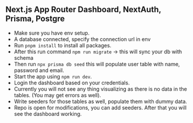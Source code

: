 ## Next.js App Router Dashboard, NextAuth, Prisma, Postgre

- Make sure you have env setup.
- A database connected, specify the connection url in env
- Run `pnpm install` to install all packages.
- After this run command `npm run migrate` -> this will sync your db with schema
- Then run `npx prisma db seed` this will populate user table with name, password and email.
- Start the app using `npm run dev`.
- Login the dashboard based on your credentials.
- Currently you will not see any thing visualizing as there is no data in the tables. (You may get errors as well).
- Write seeders for those tables as well, populate them with dummy data.
- Repo is open for modifications, you can add seeders. After that you will see the dashboard working.
